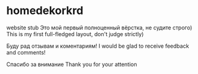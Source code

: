 # homedekorkrd
website stub
Это мой первый полноценный вёрстка, не судите строго)
This is my first full-fledged layout, don't judge strictly)

Буду рад отзывам и коментариям!
I would be glad to receive feedback and comments!

Спасибо за внимание
Thank you for your attention
